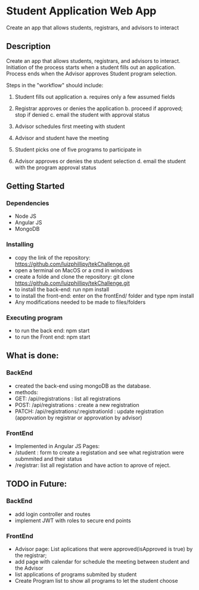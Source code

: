 

# Student Application Web App

Create an app that allows students, registrars, and advisors to interact

## Description

Create an app that allows students, registrars, and advisors to interact.
Initiation of the process starts when a student fills out an application.
Process ends when the Advisor approves Student program selection.

Steps in the "workflow" should include:
1. Student fills out application
   a. requires only a few assumed fields

2. Registrar approves or denies the application
   b. proceed if approved; stop if denied
   c. email the student with approval status
3. Advisor schedules first meeting with student
4. Advisor and student have the meeting

5. Student picks one of five programs to participate in

6. Advisor approves or denies the student selection
   d. email the student with the program approval status

## Getting Started

### Dependencies

* Node JS
* Angular JS
* MongoDB

### Installing

* copy the link of the repository: https://github.com/luizphillipy/tekChallenge.git
* open a terminal on MacOS or a cmd in windows
* create a folde and clone the repository: git clone https://github.com/luizphillipy/tekChallenge.git
* to install the back-end: run npm install 
* to install the front-end: enter on the frontEnd/ folder and type npm install
* Any modifications needed to be made to files/folders

### Executing program

* to run the back end: npm start
* to run the Front end: npm start



## What is done:
### BackEnd
* created the back-end using mongoDB as the database.
* methods: 
* GET: /api/registrations : list all registrations 
* POST: /api/registrations : create a new registration 
* PATCH: /api/registrations/:registrationId : update registration (approvation by registrar or approvation by advisor)

### FrontEnd
* Implemented in Angular JS Pages: 
* /student : form to create a registation and see what registration were submmited and their status
* /registrar: list all registation and have action to aprove of reject.


## TODO in Future: 
### BackEnd
* add login controller and routes 
* implement JWT with roles to secure end points

### FrontEnd
* Advisor page: List aplications that were approved(isApproved is true) by the registrar;
* add page with calendar for schedule the meeting between student and the Advisor
* list applications of programs submited by student 
* Create Program list to show all programs to let the student choose
